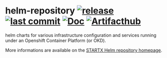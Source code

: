 # helm-repository [![release](https://img.shields.io/badge/release-v18.11.1-blue.svg)](https://github.com/startxfr/helm-repository/releases/tag/18.11.1) [![last commit](https://img.shields.io/github/last-commit/startxfr/helm-repository.svg)](https://github.com/startxfr/helm-repository) [![Doc](https://readthedocs.org/projects/helm-repository/badge)](https://helm-repository.readthedocs.io) [![Artifacthub](https://img.shields.io/badge/ArtifactHub-STARTX-blue.svg)](https://artifacthub.io/packages/search?repo=startx)

helm charts for various infrastructure configuration and services running under an Openshift Container Platform (or OKD). 

More informations are available on the [STARTX Helm repository homepage](https://helm-repository.readthedocs.io).
